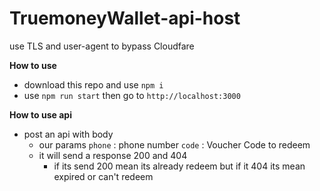 # TruemoneyWallet-api-host
use TLS and user-agent to bypass Cloudfare 

**How to use**
- download this repo and use  `npm i`
- use `npm run start` then go to `http://localhost:3000`

**How to use api**
- post an api with body 
  - our params `phone` : phone number  `code` : Voucher Code to redeem
  - it will send a response 200 and 404 
    - if its send 200 mean its already redeem but if it 404 its mean expired or can't redeem
